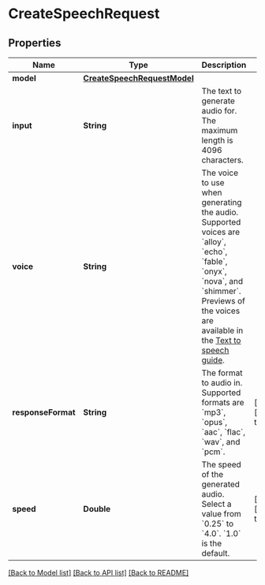 # CreateSpeechRequest

## Properties
Name | Type | Description | Notes
------------ | ------------- | ------------- | -------------
**model** | [**CreateSpeechRequestModel**](CreateSpeechRequestModel.md) |  | 
**input** | **String** | The text to generate audio for. The maximum length is 4096 characters. | 
**voice** | **String** | The voice to use when generating the audio. Supported voices are &#x60;alloy&#x60;, &#x60;echo&#x60;, &#x60;fable&#x60;, &#x60;onyx&#x60;, &#x60;nova&#x60;, and &#x60;shimmer&#x60;. Previews of the voices are available in the [Text to speech guide](/docs/guides/text-to-speech/voice-options). | 
**responseFormat** | **String** | The format to audio in. Supported formats are &#x60;mp3&#x60;, &#x60;opus&#x60;, &#x60;aac&#x60;, &#x60;flac&#x60;, &#x60;wav&#x60;, and &#x60;pcm&#x60;. | [optional] [default to .mp3]
**speed** | **Double** | The speed of the generated audio. Select a value from &#x60;0.25&#x60; to &#x60;4.0&#x60;. &#x60;1.0&#x60; is the default. | [optional] [default to 1.0]

[[Back to Model list]](../README.md#documentation-for-models) [[Back to API list]](../README.md#documentation-for-api-endpoints) [[Back to README]](../README.md)


